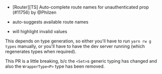 - [Router][TS] Auto-complete route names for unauthenticated prop (#11756) by @Philzen

- auto-suggests available route names
- will highlight invalid values

This depends on type generation, so either you'll have to run `yarn rw g types` manually, or you'll have to have the dev server running (which regenerates types when required).

This PR is a little breaking, b/c the `<Set>`s generic typing has changed and also the `WrapperType<P>` type has been removed.
